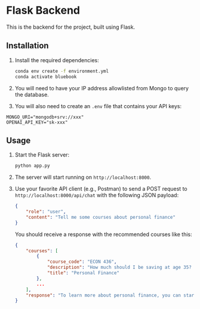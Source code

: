# Flask Backend

This is the backend for the project, built using Flask.

## Installation

1. Install the required dependencies:

    ```bash
    conda env create -f environment.yml
    conda activate bluebook
    ```

2. You will need to have your IP address allowlisted from Mongo to query the database.
3. You will also need to create an `.env` file that contains your API keys:

```
MONGO_URI="mongodb+srv://xxx"
OPENAI_API_KEY="sk-xxx"
```

## Usage

1. Start the Flask server:

    ```bash
    python app.py
    ```

2. The server will start running on `http://localhost:8000`.

3. Use your favorite API client (e.g., Postman) to send a POST request to `http://localhost:8000/api/chat` with the following JSON payload:

    ```json
    {
        "role": "user",
        "content": "Tell me some courses about personal finance"
    }
    ```

    You should receive a response with the recommended courses like this:

    ```json
    {
        "courses": [
            {
                "course_code": "ECON 436",
                "description": "How much should I be saving at age 35? How much of my portfolio should be invested in stocks at age 50? Which mortgage should I choose, and when should I refinance it? How much can I afford to spend per year in retirement? This course covers prescriptive models of personal saving, asset allocation, borrowing, and spending. The course is designed to answer questions facing anybody who manages their own money or is a manager in an organization that is trying to help clients manage their money.",
                "title": "Personal Finance"
            },
            ...
        ],
        "response": "To learn more about personal finance, you can start by taking courses or workshops that focus on financial management, budgeting, investing, and retirement planning. Some universities and educational platforms offer online courses on personal finance, such as ECON 436: Personal Finance and ECON 361: Corporate Finance. Additionally, you can explore resources like books, podcasts, and websites dedicated to personal finance advice and tips. It may also be helpful to consult with a financial advisor or planner for personalized guidance on managing your finances effectively."
    }
    ```
